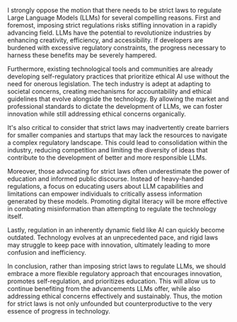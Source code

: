 I strongly oppose the motion that there needs to be strict laws to regulate Large Language Models (LLMs) for several compelling reasons. First and foremost, imposing strict regulations risks stifling innovation in a rapidly advancing field. LLMs have the potential to revolutionize industries by enhancing creativity, efficiency, and accessibility. If developers are burdened with excessive regulatory constraints, the progress necessary to harness these benefits may be severely hampered. 

Furthermore, existing technological tools and communities are already developing self-regulatory practices that prioritize ethical AI use without the need for onerous legislation. The tech industry is adept at adapting to societal concerns, creating mechanisms for accountability and ethical guidelines that evolve alongside the technology. By allowing the market and professional standards to dictate the development of LLMs, we can foster innovation while still addressing ethical concerns organically.

It's also critical to consider that strict laws may inadvertently create barriers for smaller companies and startups that may lack the resources to navigate a complex regulatory landscape. This could lead to consolidation within the industry, reducing competition and limiting the diversity of ideas that contribute to the development of better and more responsible LLMs.

Moreover, those advocating for strict laws often underestimate the power of education and informed public discourse. Instead of heavy-handed regulations, a focus on educating users about LLM capabilities and limitations can empower individuals to critically assess information generated by these models. Promoting digital literacy will be more effective in combating misinformation than attempting to regulate the technology itself.

Lastly, regulation in an inherently dynamic field like AI can quickly become outdated. Technology evolves at an unprecedented pace, and rigid laws may struggle to keep pace with innovation, ultimately leading to more confusion and inefficiency.

In conclusion, rather than imposing strict laws to regulate LLMs, we should embrace a more flexible regulatory approach that encourages innovation, promotes self-regulation, and prioritizes education. This will allow us to continue benefiting from the advancements LLMs offer, while also addressing ethical concerns effectively and sustainably. Thus, the motion for strict laws is not only unfounded but counterproductive to the very essence of progress in technology.